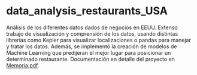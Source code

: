 # data_analysis_restaurants_USA
Análisis de los diferentes datos dados de negocios en EEUU. Extenso trabajo de visualización y comprensión de los datos, usando distintas librerías como Kepler para visualizar localizaciones o pandas para manejar y tratar los datos. Además, se implementó la creación de modelos de Machine Learning que predijeran el mejor lugar para posicionar un determinado restaurante. Documentación en detalle del proyecto en [Memoria.pdf](https://github.com/alejandrohdez00/data_analysis_restaurants_USA/blob/main/memoria.pdf).
